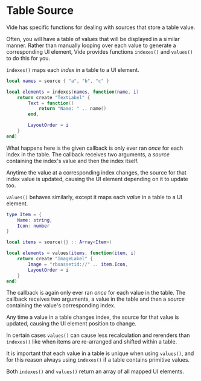 # Table Source

Vide has specific functions for dealing with sources that store a table value.

Often, you will have a table of values that will be displayed in a similar
manner. Rather than manually looping over each value to generate a corresponding
UI element, Vide provides functions `indexes()` and `values()` to do this for
you.

`indexes()` maps each *index* in a table to a UI element.

```lua
local names = source { "a", "b", "c" }

local elements = indexes(names, function(name, i)
    return create "TextLabel" {
        Text = function()
            return "Name: " .. name()
        end,

        LayoutOrder = i
    }
end)
```

What happens here is the given callback is only ever ran *once* for each index
in the table. The callback receives two arguments, a *source* containing the
index's value and then the index itself.

Anytime the value at a corresponding index changes, the source for that index
value is updated, causing the UI element depending on it to update too.

`values()` behaves similarly, except it maps each *value* in a table to a UI
element.

```lua
type Item = {
    Name: string,
    Icon: number    
}

local items = source({} :: Array<Item>)

local elements = values(items, function(item, i)
    return create "ImageLabel" {
        Image = "rbxassetid://" .. item.Icon,
        LayoutOrder = i
    }
end)
```

The callback is again only ever ran *once* for each value in the table. The
callback receives two arguments, a value in the table and then a *source*
containing the value's corresponding index.

Any time a value in a table changes index, the source for that value is updated,
causing the UI element position to change.

In certain cases `values()` can cause less recalculation and rerenders than
`indexes()` like when items are re-arranged and shifted within a table.

It is important that each value in a table is unique when using `values()`,
and for this reason always using `indexes()` if a table contains primitive
values.

Both `indexes()` and `values()` return an array of all mapped UI elements.
